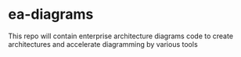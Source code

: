 # ea-diagrams
This repo will contain enterprise architecture diagrams code to create architectures and accelerate diagramming by various tools
